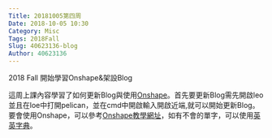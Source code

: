 ```yaml
---
Title: 20181005第四周
Date: 2018-10-05 10:30
Category: Misc
Tags: 2018Fall
Slug: 40623136-blog
Author: 40623136
---
```


2018 Fall 開始學習Onshape&架設Blog

<!-- PELICAN_END_SUMMARY -->

這周上課內容學習了如何更新Blog與使用[Onshape](https://www.onshape.com/)。首先要更新Blog需先開啟leo並且在loe中打開pelican，並在cmd中開啟輸入開啟近端,就可以開始更新Blog。要會使用Onshape，可以參考[Onshape教學網址](http://mde.tw/cadp2018/downloads/1-1-Lesson%20Plan.pdf)，如有不會的單字，可以使用[英英字典](https://www.merriam-webster.com/)。


